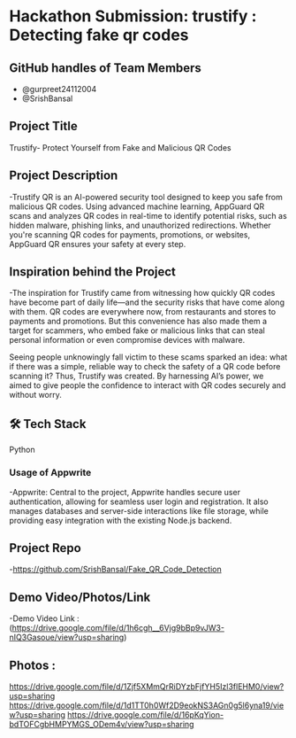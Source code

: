# Hackathon Submission: trustify : Detecting fake qr codes


## GitHub handles of Team Members  

- @gurpreet24112004
- @SrishBansal


## Project Title
Trustify- Protect Yourself from Fake and Malicious QR Codes

## Project Description    
-Trustify QR is an AI-powered security tool designed to keep you safe from malicious QR codes. Using advanced machine learning, AppGuard QR scans and analyzes QR codes in real-time to identify potential risks, such as hidden malware, phishing links, and unauthorized redirections. Whether you're scanning QR codes for payments, promotions, or websites, AppGuard QR ensures your safety at every step.

## Inspiration behind the Project  

-The inspiration for Trustify came from witnessing how quickly QR codes have become part of daily life—and the security risks that have come along with them. QR codes are everywhere now, from restaurants and stores to payments and promotions. But this convenience has also made them a target for scammers, who embed fake or malicious links that can steal personal information or even compromise devices with malware.

Seeing people unknowingly fall victim to these scams sparked an idea: what if there was a simple, reliable way to check the safety of a QR code before scanning it? Thus, Trustify was created. By harnessing AI’s power, we aimed to give people the confidence to interact with QR codes securely and without worry.

## 🛠️ Tech Stack    
Python

### Usage of Appwrite
-Appwrite: Central to the project, Appwrite handles secure user authentication, allowing for seamless user login and registration. It also manages databases and server-side interactions like file storage, while providing easy integration with the existing Node.js backend.

## Project Repo  
-https://github.com/SrishBansal/Fake_QR_Code_Detection

## Demo Video/Photos/Link
-Demo Video Link : (https://drive.google.com/file/d/1h6cgh__6Vjg9bBp9vJW3-nIQ3Gasoue/view?usp=sharing)

## Photos :
https://drive.google.com/file/d/1Zjf5XMmQrRiDYzbFjfYH5Izl3flEHM0/view?usp=sharing
https://drive.google.com/file/d/1d1TT0h0Wf2D9eokNS3AGn0g5l6yna19/view?usp=sharing
https://drive.google.com/file/d/16pKqYion-bdTOFCgbHMPYMGS_ODem4v/view?usp=sharing

